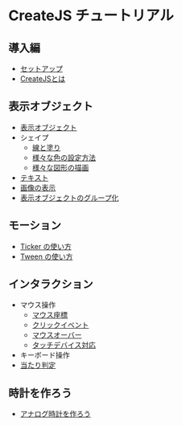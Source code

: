 # CreateJS チュートリアル

## 導入編

- [セットアップ](docs/quickstart.md)
- [CreateJSとは](docs/basic.md)

## 表示オブジェクト

- [表示オブジェクト](docs/displayobject.md)
- シェイプ
  - [線と塗り](docs/shape_fill_stroke.md)
  - [様々な色の設定方法](docs/shape_color.md)
  - [様々な図形の描画](docs/shape_draw.md)
- [テキスト](docs/text.md)
- [画像の表示](docs/bitmap.md)
- [表示オブジェクトのグループ化](docs/nest.md)

## モーション

- [Ticker の使い方](docs/ticker.md)
- [Tween の使い方](docs/tween.md)

## インタラクション

- マウス操作
	- [マウス座標](docs/mouse_xy.md)
	- [クリックイベント](docs/mouse_click.md)
	- [マウスオーバー](docs/mouse_over.md)
	- [タッチデバイス対応](docs/mouse_touch.md)
- キーボード操作
- [当たり判定](docs/hittest.md)

## 時計を作ろう

- [アナログ時計を作ろう](docs/clock.md)
